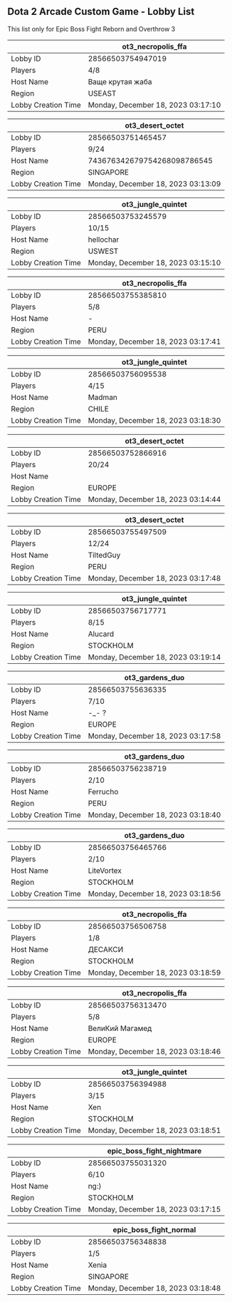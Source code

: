 ## Dota 2 Arcade Custom Game - Lobby List

This list only for Epic Boss Fight Reborn and Overthrow 3

|  | ot3_necropolis_ffa |
| ------ | ------ |
| Lobby ID | 28566503754947019 |
| Players | 4/8 |
| Host Name | Ваще крутая жаба |
| Region | USEAST |
| Lobby Creation Time | Monday, December 18, 2023 03:17:10 |


|  | ot3_desert_octet |
| ------ | ------ |
| Lobby ID | 28566503751465457 |
| Players | 9/24 |
| Host Name | 743676342679754268098786545 |
| Region | SINGAPORE |
| Lobby Creation Time | Monday, December 18, 2023 03:13:09 |


|  | ot3_jungle_quintet |
| ------ | ------ |
| Lobby ID | 28566503753245579 |
| Players | 10/15 |
| Host Name | hellochar |
| Region | USWEST |
| Lobby Creation Time | Monday, December 18, 2023 03:15:10 |


|  | ot3_necropolis_ffa |
| ------ | ------ |
| Lobby ID | 28566503755385810 |
| Players | 5/8 |
| Host Name | - |
| Region | PERU |
| Lobby Creation Time | Monday, December 18, 2023 03:17:41 |


|  | ot3_jungle_quintet |
| ------ | ------ |
| Lobby ID | 28566503756095538 |
| Players | 4/15 |
| Host Name | Madman |
| Region | CHILE |
| Lobby Creation Time | Monday, December 18, 2023 03:18:30 |


|  | ot3_desert_octet |
| ------ | ------ |
| Lobby ID | 28566503752866916 |
| Players | 20/24 |
| Host Name | <Cyborgix> |
| Region | EUROPE |
| Lobby Creation Time | Monday, December 18, 2023 03:14:44 |


|  | ot3_desert_octet |
| ------ | ------ |
| Lobby ID | 28566503755497509 |
| Players | 12/24 |
| Host Name | TiltedGuy |
| Region | PERU |
| Lobby Creation Time | Monday, December 18, 2023 03:17:48 |


|  | ot3_jungle_quintet |
| ------ | ------ |
| Lobby ID | 28566503756717771 |
| Players | 8/15 |
| Host Name | Alucard |
| Region | STOCKHOLM |
| Lobby Creation Time | Monday, December 18, 2023 03:19:14 |


|  | ot3_gardens_duo |
| ------ | ------ |
| Lobby ID | 28566503755636335 |
| Players | 7/10 |
| Host Name | -_-  ? |
| Region | EUROPE |
| Lobby Creation Time | Monday, December 18, 2023 03:17:58 |


|  | ot3_gardens_duo |
| ------ | ------ |
| Lobby ID | 28566503756238719 |
| Players | 2/10 |
| Host Name | Ferrucho |
| Region | PERU |
| Lobby Creation Time | Monday, December 18, 2023 03:18:40 |


|  | ot3_gardens_duo |
| ------ | ------ |
| Lobby ID | 28566503756465766 |
| Players | 2/10 |
| Host Name | LiteVortex |
| Region | STOCKHOLM |
| Lobby Creation Time | Monday, December 18, 2023 03:18:56 |


|  | ot3_necropolis_ffa |
| ------ | ------ |
| Lobby ID | 28566503756506758 |
| Players | 1/8 |
| Host Name | ДЕСАКСИ |
| Region | STOCKHOLM |
| Lobby Creation Time | Monday, December 18, 2023 03:18:59 |


|  | ot3_necropolis_ffa |
| ------ | ------ |
| Lobby ID | 28566503756313470 |
| Players | 5/8 |
| Host Name | ВелиКий Магамед |
| Region | EUROPE |
| Lobby Creation Time | Monday, December 18, 2023 03:18:46 |


|  | ot3_jungle_quintet |
| ------ | ------ |
| Lobby ID | 28566503756394988 |
| Players | 3/15 |
| Host Name | Xen |
| Region | STOCKHOLM |
| Lobby Creation Time | Monday, December 18, 2023 03:18:51 |


|  | epic_boss_fight_nightmare |
| ------ | ------ |
| Lobby ID | 28566503755031320 |
| Players | 6/10 |
| Host Name | ng:) |
| Region | STOCKHOLM |
| Lobby Creation Time | Monday, December 18, 2023 03:17:15 |


|  | epic_boss_fight_normal |
| ------ | ------ |
| Lobby ID | 28566503756348838 |
| Players | 1/5 |
| Host Name | Xenia |
| Region | SINGAPORE |
| Lobby Creation Time | Monday, December 18, 2023 03:18:48 |


